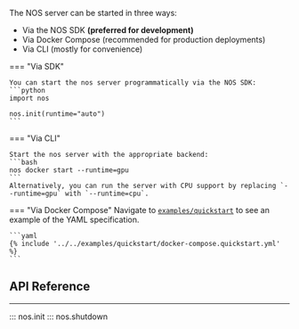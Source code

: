 The NOS server can be started in three ways:

- Via the NOS SDK **(preferred for development)**
- Via Docker Compose (recommended for production deployments)
- Via CLI (mostly for convenience)

=== "Via SDK"

    You can start the nos server programmatically via the NOS SDK:
    ```python
    import nos

    nos.init(runtime="auto")
    ```

=== "Via CLI"

    Start the nos server with the appropriate backend:
    ```bash
    nos docker start --runtime=gpu
    ```
    Alternatively, you can run the server with CPU support by replacing `--runtime=gpu` with `--runtime=cpu`.

=== "Via Docker Compose"
    Navigate to [`examples/quickstart`](https://github.com/autonomi-ai/nos/nos/examples/quickstart) to see an example of the YAML specification.

    ```yaml
    {% include '../../examples/quickstart/docker-compose.quickstart.yml' %}
    ```

## API Reference
---
::: nos.init
::: nos.shutdown
